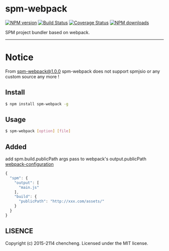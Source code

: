 # spm-webpack

[![NPM version](https://img.shields.io/npm/v/spm-webpack.svg?style=flat)](https://npmjs.org/package/spm-webpack)
[![Build Status](https://img.shields.io/travis/spmjs/spm-webpack.svg?style=flat)](https://travis-ci.org/spmjs/spm-webpack)
[![Coverage Status](https://img.shields.io/coveralls/spmjs/spm-webpack.svg?style=flat)](https://coveralls.io/r/spmjs/spm-webpack)
[![NPM downloads](http://img.shields.io/npm/dm/spm-webpack.svg?style=flat)](https://npmjs.org/package/spm-webpack)

SPM project bundler based on webpack.

---

# Notice

From spm-webpack@1.0.0  spm-webpack does not support  spmjsio or any custom source any more !

## Install

```bash
$ npm install spm-webpack -g
```

## Usage
```bash
$ spm-webpack [option] [file]
```

## Added
add spm.build.publicPath args pass to webpack's output.publicPath
[webpack-configuration](https://github.com/webpack/docs/wiki/configuration#outputpublicpath)
```javascript
{
  "spm": {
    "output": [
      "main.js"
    ],
    "build": {
      "publicPath": "http://xxx.com/assets/"
    }
  }
}
```

## LISENCE

Copyright (c) 2015-2114 chencheng. Licensed under the MIT license.
